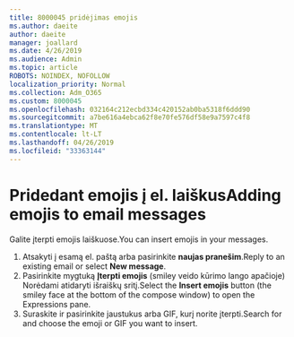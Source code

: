 ```yaml
---
title: 8000045 pridėjimas emojis
ms.author: daeite
author: daeite
manager: joallard
ms.date: 4/26/2019
ms.audience: Admin
ms.topic: article
ROBOTS: NOINDEX, NOFOLLOW
localization_priority: Normal
ms.collection: Adm_O365
ms.custom: 8000045
ms.openlocfilehash: 032164c212ecbd334c420152ab0ba5318f6ddd90
ms.sourcegitcommit: a7be616a4ebca62f8e70fe576df58e9a7597c4f8
ms.translationtype: MT
ms.contentlocale: lt-LT
ms.lasthandoff: 04/26/2019
ms.locfileid: "33363144"
---
```

# <a name="adding-emojis-to-email-messages"></a><span data-ttu-id="1e02a-102">Pridedant emojis į el. laiškus</span><span class="sxs-lookup"><span data-stu-id="1e02a-102">Adding emojis to email messages</span></span>

<span data-ttu-id="1e02a-103">Galite įterpti emojis laiškuose.</span><span class="sxs-lookup"><span data-stu-id="1e02a-103">You can insert emojis in your messages.</span></span>

1. <span data-ttu-id="1e02a-104">Atsakyti į esamą el. paštą arba pasirinkite **naujas pranešim**.</span><span class="sxs-lookup"><span data-stu-id="1e02a-104">Reply to an existing email or select **New message**.</span></span>
1. <span data-ttu-id="1e02a-105">Pasirinkite mygtuką **Įterpti emojis** (smiley veido kūrimo lango apačioje) Norėdami atidaryti išraiškų sritį.</span><span class="sxs-lookup"><span data-stu-id="1e02a-105">Select the **Insert emojis** button (the smiley face at the bottom of the compose window) to open the Expressions pane.</span></span>
1. <span data-ttu-id="1e02a-106">Suraskite ir pasirinkite jaustukus arba GIF, kurį norite įterpti.</span><span class="sxs-lookup"><span data-stu-id="1e02a-106">Search for and choose the emoji or GIF you want to insert.</span></span>